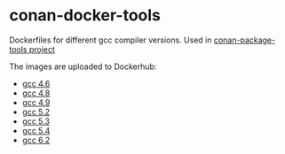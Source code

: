 # conan-docker-tools

Dockerfiles for different gcc compiler versions. Used in [conan-package-tools project](https://github.com/conan-io/conan-package-tools)

The images are uploaded to Dockerhub:

- [gcc 4.6](https://hub.docker.com/r/lasote/conangcc46/)
- [gcc 4.8](https://hub.docker.com/r/lasote/conangcc48/)
- [gcc 4.9](https://hub.docker.com/r/lasote/conangcc49/)
- [gcc 5.2](https://hub.docker.com/r/lasote/conangcc52/)
- [gcc 5.3](https://hub.docker.com/r/lasote/conangcc53/)
- [gcc 5.4](https://hub.docker.com/r/lasote/conangcc54/)
- [gcc 6.2](https://hub.docker.com/r/lasote/conangcc62/)
